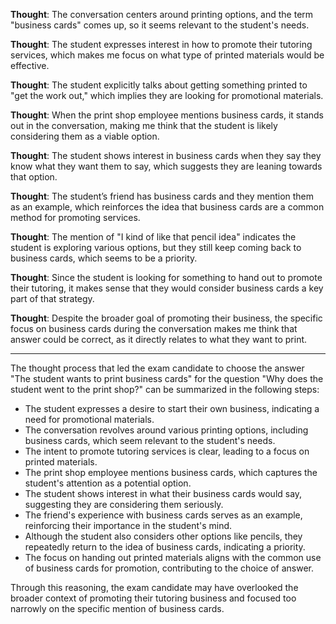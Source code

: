 **Thought**: The conversation centers around printing options, and the term "business cards" comes up, so it seems relevant to the student's needs.

**Thought**: The student expresses interest in how to promote their tutoring services, which makes me focus on what type of printed materials would be effective.

**Thought**: The student explicitly talks about getting something printed to "get the work out," which implies they are looking for promotional materials. 

**Thought**: When the print shop employee mentions business cards, it stands out in the conversation, making me think that the student is likely considering them as a viable option.

**Thought**: The student shows interest in business cards when they say they know what they want them to say, which suggests they are leaning towards that option.

**Thought**: The student’s friend has business cards and they mention them as an example, which reinforces the idea that business cards are a common method for promoting services.

**Thought**: The mention of "I kind of like that pencil idea" indicates the student is exploring various options, but they still keep coming back to business cards, which seems to be a priority.

**Thought**: Since the student is looking for something to hand out to promote their tutoring, it makes sense that they would consider business cards a key part of that strategy.

**Thought**: Despite the broader goal of promoting their business, the specific focus on business cards during the conversation makes me think that answer could be correct, as it directly relates to what they want to print.

---

The thought process that led the exam candidate to choose the answer "The student wants to print business cards" for the question "Why does the student went to the print shop?" can be summarized in the following steps:

- The student expresses a desire to start their own business, indicating a need for promotional materials.
- The conversation revolves around various printing options, including business cards, which seem relevant to the student's needs.
- The intent to promote tutoring services is clear, leading to a focus on printed materials.
- The print shop employee mentions business cards, which captures the student's attention as a potential option.
- The student shows interest in what their business cards would say, suggesting they are considering them seriously.
- The friend's experience with business cards serves as an example, reinforcing their importance in the student's mind.
- Although the student also considers other options like pencils, they repeatedly return to the idea of business cards, indicating a priority.
- The focus on handing out printed materials aligns with the common use of business cards for promotion, contributing to the choice of answer.

Through this reasoning, the exam candidate may have overlooked the broader context of promoting their tutoring business and focused too narrowly on the specific mention of business cards.